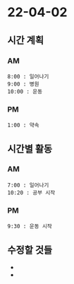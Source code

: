 # 22-04-02

## 시간 계획

### AM
    8:00 : 일어나기
    9:00 : 병원
    10:00 : 운동

### PM
    1:00 : 약속

## 시간별 활동

### AM
    7:00 : 일어나기
    10:20 : 공부 시작

### PM
    9:30 : 운동 시작

## 수정할 것들
- 
- 